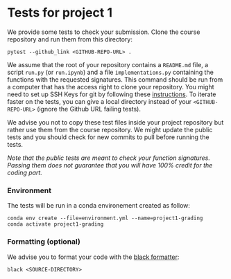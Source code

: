 # Tests for project 1

We provide some tests to check your submission. 
Clone the course repository and run them from this directory:

```
pytest --github_link <GITHUB-REPO-URL> .
```

We assume that the root of your repository contains a `README.md` file, a script `run.py` (or `run.ipynb`) and a file `implementations.py`  containing the functions with the requested signatures.
This command should be run from a computer that has the access right to clone your repository.
You might need to set up SSH Keys for git by following these [instructions](https://docs.github.com/en/authentication/connecting-to-github-with-ssh/generating-a-new-ssh-key-and-adding-it-to-the-ssh-agent#generating-a-new-ssh-key).
To iterate faster on the tests, you can give a local directory instead of your `<GITHUB-REPO-URL>` (ignore the Github URL failing tests).

We advise you not to copy these test files inside your project repository but rather use them from the course repository.
We might update the public tests and you should check for new commits to pull before running the tests.

*Note that the public tests are meant to check your function signatures. Passing them does not guarantee that you will have 100% credit for the coding part.*

### Environment

The tests will be run in a conda environement created as follow:

```
conda env create --file=environment.yml --name=project1-grading
conda activate project1-grading  
```

### Formatting (optional)

We advise you to format your code with the [black formatter](https://github.com/psf/black):

```
black <SOURCE-DIRECTORY>
```
